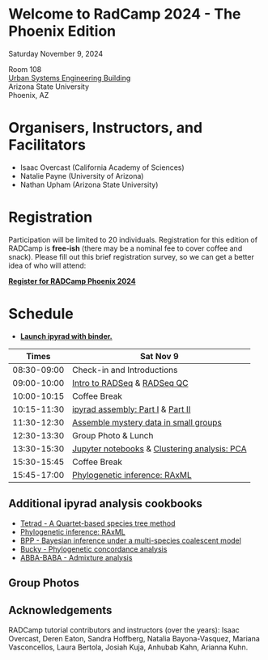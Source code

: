 # Welcome to RadCamp 2024 - The Phoenix Edition

<!--<div style="float: right"><img src="logos/FCUL.png" /></div>-->

Saturday November 9, 2024

Room 108  
[Urban Systems Engineering Building](https://maps.app.goo.gl/C3NnAvYG1je4KSJy6)  
Arizona State University  
Phoenix, AZ  

# Organisers, Instructors, and Facilitators

  - Isaac Overcast (California Academy of Sciences)
  - Natalie Payne (University of Arizona)
  - Nathan Upham (Arizona State University)

# Registration

Participation will be limited to 20 individuals. Registration for this edition
of RADCamp is **free-ish** (there may be a nominal fee to cover coffee and snack).
Please fill out this brief registration survey, so we can get a better idea of who will attend:

[**Register for RADCamp Phoenix 2024**](https://docs.google.com/forms/d/e/1FAIpQLSesHTuLTeiRvjdWrDJPCVquWolaGETsBYJPT_5bH7AzuBBeIw/viewform?usp=sharing)

# Schedule

* [**Launch ipyrad with binder.**](https://mybinder.org/v2/gh/dereneaton/ipyrad/master)

Times           | Sat Nov 9 |
-----           | ------ |
08:30-09:00     | Check-in and Introductions |
09:00-10:00     | [Intro to RADSeq](Intro_RAD.md) & [RADSeq QC](setup_and_fastqc.md) |
10:00-10:15     | Coffee Break |
10:15-11:30     | [ipyrad assembly: Part I](ipyrad_CLI_partI.md) & [Part II](ipyrad_CLI_partII.md) |
11:30-12:30     | [Assemble mystery data in small groups](mystery_data.md) |
12:30-13:30      | Group Photo & Lunch |
13:30-15:30      | [Jupyter notebooks](Jupyter_Notebook_Setup.md) & [Clustering analysis: PCA](PCA_API.md) |
15:30-15:45     | Coffee Break |
15:45-17:00      | [Phylogenetic inference: RAxML](RAxML_API.md) |

<!--
* Refreshments provided and workshop sponsored by:
<div align="center" markdown="1">
[![cE3c](logos/cE3c.png)](https://ce3c.ciencias.ulisboa.pt)
</div>
-->

## Additional ipyrad analysis cookbooks
* [Tetrad - A Quartet-based species tree method](https://nbviewer.jupyter.org/github/dereneaton/ipyrad/blob/master/tests/cookbook-tetrad.ipynb)
* [Phylogenetic inference: RAxML](06_RAxML_API.md)
* [BPP - Bayesian inference under a multi-species coalescent model](https://nbviewer.jupyter.org/github/dereneaton/ipyrad/blob/master/tests/cookbook-bpp-species-delimitation.ipynb)
* [Bucky - Phylogenetic concordance analysis](https://nbviewer.jupyter.org/github/dereneaton/ipyrad/blob/master/tests/cookbook-bucky.ipynb)
* [ABBA-BABA - Admixture analysis](https://nbviewer.jupyter.org/github/dereneaton/ipyrad/blob/master/tests/cookbook-abba-baba.ipynb)

## Group Photos
<!--
![Group photo with a missing participant](RADCampLisbon2020-1.jpg)
![Group photo with a missing instructor](RADCampLisbon2020-2.jpg)
-->

## Acknowledgements
RADCamp tutorial contributors and instructors (over the years): Isaac Overcast,
Deren Eaton, Sandra Hoffberg, Natalia Bayona-Vasquez, Mariana Vasconcellos,
Laura Bertola, Josiah Kuja, Anhubab Kahn, Arianna Kuhn.
